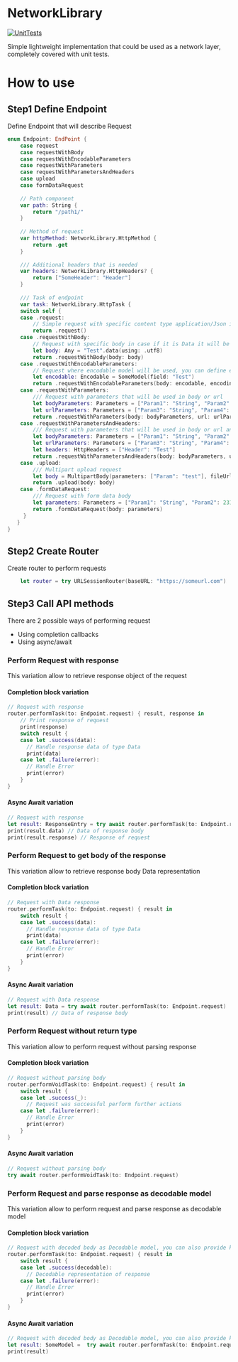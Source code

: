 # NetworkLibrary

[![UnitTests](https://github.com/Mc231/NetworkLibrary/actions/workflows/unit_tests.yml/badge.svg?branch=master)](https://github.com/Mc231/NetworkLibrary/actions/workflows/unit_tests.yml)

Simple lightweight implementation that could be used as a network layer, completely covered with unit tests.


# How to use

## Step1 Define Endpoint

Define Endpoint that will describe Request

```swift
enum Endpoint: EndPoint {
    case request
    case requestWithBody
    case requestWithEncodableParameters
    case requestWithParameters
    case requestWithParametersAndHeaders
    case upload
    case formDataRequest
	
    // Path component
    var path: String {
        return "/path1/"
    }
	
    // Method of request
    var httpMethod: NetworkLibrary.HttpMethod {
        return .get
    }
  
    /// Additional headers that is needed
    var headers: NetworkLibrary.HttpHeaders? {
        return ["SomeHeader": "Header"]
    }
	
    /// Task of endpoint
    var task: NetworkLibrary.HttpTask {
    switch self {
    case .request:
        // Simple request with specific content type application/Json is default one
        return .request()
    case .requestWithBody:
        // Request with specific body in case if it is Data it will be used as body otherwise there will be attempt to serialize body using JSONSerialization
        let body: Any = "Test".data(using: .utf8)
        return .requestWithBody(body: body)
    case .requestWithEncodableParameters:
        // Request where encodable model will be used, you can define encodingStrategy of keys like convertToSnakeCase, useDefaultKeys is the standard one
        let encodable: Encodable = SomeModel(field: "Test")
        return .requestWithEncodableParameters(body: encodable, encodingStrategy: .useDefaultKeys)
    case .requestWithParameters:
        /// Request with parameters that will be used in body or url
        let bodyParameters: Parameters = ["Param1": "String", "Param2": 231]
        let urlParameters: Parameters = ["Param3": "String", "Param4": 231]
        return .requestWithParameters(body: bodyParameters, url: urlParameters)
    case .requestWithParametersAndHeaders:
        /// Request with parameters that will be used in body or url and headers
        let bodyParameters: Parameters = ["Param1": "String", "Param2": 231]
        let urlParameters: Parameters = ["Param3": "String", "Param4": 231]
        let headers: HttpHeaders = ["Header": "Test"]
        return .requestWithParametersAndHeaders(body: bodyParameters, url: urlParameters, headers: headers)
    case .upload:
        /// Multipart upload request
        let body = MultipartBody(parameters: ["Param": "test"], fileUrls: [URL(string: "path to file")!], mimeType: "Mime type of file")
        return .upload(body: body)
    case .formDataRequest:
        /// Request with form data body
        let parameters: Parameters = ["Param1": "String", "Param2": 231]
        return .formDataRequest(body: parameters)
     }
   }
}
```

## Step2 Create Router

Create router to perform requests

```swift
    let router = try URLSessionRouter(baseURL: "https://someurl.com")
```

## Step3 Call API methods

There are 2 possible ways of performing request
 * Using completion callbacks
 * Using async/await

### Perform Request with response

This variation allow to retrieve response object of the request

#### Completion block variation

```swift
// Request with response
router.performTask(to: Endpoint.request) { result, response in
    // Print response of request
    print(response)
    switch result {
    case let .success(data):
      // Handle response data of type Data
      print(data)
    case let .failure(error):
      // Handle Error
      print(error)
    }
}
```

#### Async Await variation

```swift
// Request with response
let result: ResponseEntry = try await router.performTask(to: Endpoint.request)
print(result.data) // Data of response body
print(result.response) // Response of request
```

### Perform Request to get body of the response

This variation allow to retrieve response body Data representation

#### Completion block variation

```swift
// Request with Data response
router.performTask(to: Endpoint.request) { result in
    switch result {
    case let .success(data):
      // Handle response data of type Data
      print(data)
    case let .failure(error):
      // Handle Error
      print(error)
    }
}
```

#### Async Await variation

```swift
// Request with Data response
let result: Data = try await router.performTask(to: Endpoint.request)
print(result) // Data of response body
```

### Perform Request without return type

This variation allow to perform request without parsing response

#### Completion block variation

```swift
// Request without parsing body
router.performVoidTask(to: Endpoint.request) { result in
    switch result {
    case let .success(_):
      // Request was successful perform further actions
    case let .failure(error):
      // Handle Error
      print(error)
    }
}
```

#### Async Await variation

```swift
// Request without parsing body
try await router.performVoidTask(to: Endpoint.request)
```

### Perform Request and parse response as decodable model

This variation allow to perform request and parse response as decodable model

#### Completion block variation

```swift
// Request with decoded body as Decodable model, you can also provide key decoding strategy default on is .useDefaultKeys
router.performTask(to: Endpoint.request) { result in
    switch result {
    case let .success(decodable):
      // Decodable representation of response
    case let .failure(error):
      // Handle Error
      print(error)
    }
}
```

#### Async Await variation

```swift
// Request with decoded body as Decodable model, you can also provide key decoding strategy default on is .useDefaultKeys
let result: SomeModel =  try await router.performTask(to: Endpoint.request)
print(result)
```


